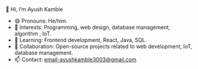 👋 Hi, I’m Ayush Kamble 
- 😄 Pronouns: He/him.
- 👀 Interests: Programming, web design, database management, algorithm , IoT.
- 🌱 Learning: Frontend development,  React, Java, SQL. 
- 💞️ Collaboration: Open-source projects related to web development, IoT, database management.
- 📫 Contact: email-ayushkamble3003@gmail.com


<!---
ayushhk30/ayushhk30 is a ✨ special ✨ repository because its `README.md` (this file) appears on your GitHub profile.
You can click the Preview link to take a look at your changes.
--->
